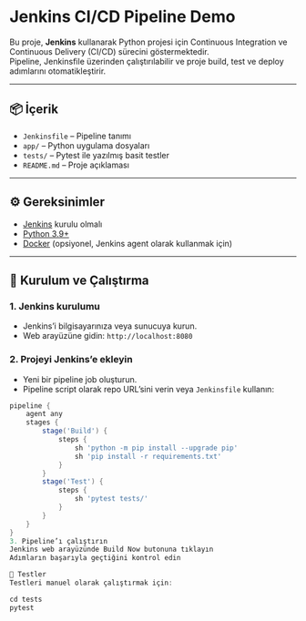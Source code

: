 # Jenkins CI/CD Pipeline Demo

Bu proje, **Jenkins** kullanarak Python projesi için Continuous Integration ve Continuous Delivery (CI/CD) sürecini göstermektedir.  
Pipeline, Jenkinsfile üzerinden çalıştırılabilir ve proje build, test ve deploy adımlarını otomatikleştirir.

---

## 📦 İçerik

- `Jenkinsfile` – Pipeline tanımı  
- `app/` – Python uygulama dosyaları  
- `tests/` – Pytest ile yazılmış basit testler  
- `README.md` – Proje açıklaması

---

## ⚙️ Gereksinimler

- [Jenkins](https://www.jenkins.io/download/) kurulu olmalı  
- [Python 3.9+](https://www.python.org/)  
- [Docker](https://www.docker.com/) (opsiyonel, Jenkins agent olarak kullanmak için)

---

## 🚀 Kurulum ve Çalıştırma

### 1. Jenkins kurulumu
- Jenkins’i bilgisayarınıza veya sunucuya kurun.  
- Web arayüzüne gidin: `http://localhost:8080`

### 2. Projeyi Jenkins’e ekleyin
- Yeni bir pipeline job oluşturun.  
- Pipeline script olarak repo URL’sini verin veya `Jenkinsfile` kullanın:
```groovy
pipeline {
    agent any
    stages {
        stage('Build') {
            steps {
                sh 'python -m pip install --upgrade pip'
                sh 'pip install -r requirements.txt'
            }
        }
        stage('Test') {
            steps {
                sh 'pytest tests/'
            }
        }
    }
}
3. Pipeline’ı çalıştırın
Jenkins web arayüzünde Build Now butonuna tıklayın
Adımların başarıyla geçtiğini kontrol edin

🧪 Testler
Testleri manuel olarak çalıştırmak için:

cd tests
pytest
